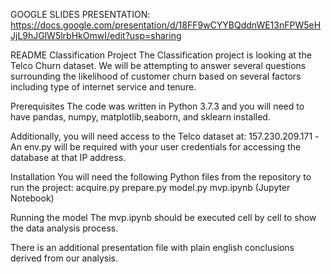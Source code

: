 
GOOGLE SLIDES PRESENTATION:
https://docs.google.com/presentation/d/18FF9wCYYBQddnWE13nFPW5eHJjL9hJGlW5lrbHkOmwI/edit?usp=sharing



README Classification Project
The Classification project is looking at the Telco Churn dataset. We will be attempting to answer several questions surrounding the likelihood of customer churn based on several factors including type of internet service and tenure.

Prerequisites
The code was written in Python 3.7.3 and you will need to have pandas, numpy, matplotlib,seaborn, and sklearn installed. 

Additionally, you will need access to the Telco dataset at:	157.230.209.171 
	-An env.py will be required with your user credentials for accessing the database at that IP address.


Installation
You will need the following Python files from the repository to run the project: 
acquire.py 
prepare.py 
model.py 
mvp.ipynb (Jupyter Notebook)

Running the model
The mvp.ipynb should be executed  cell by cell to show the data analysis process.

 There is an additional presentation file with plain english conclusions derived from our analysis.
